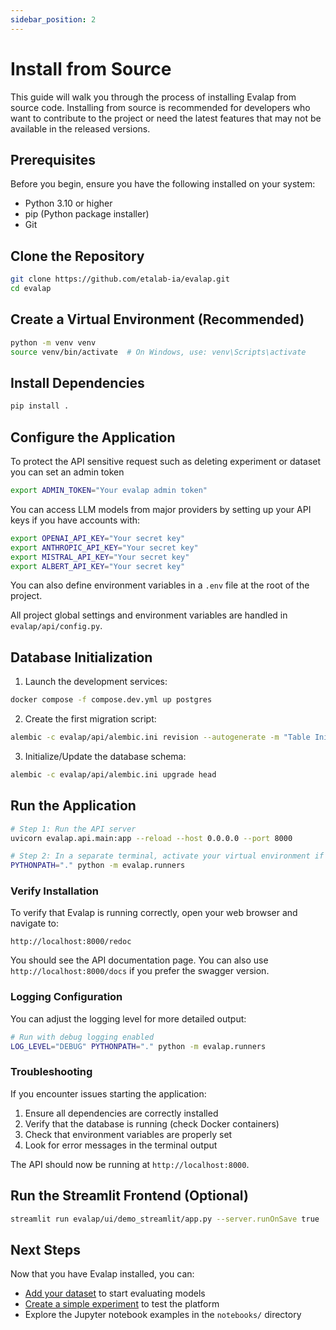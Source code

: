 ```yaml
---
sidebar_position: 2
---
```


# Install from Source

This guide will walk you through the process of installing Evalap from source code. Installing from source is recommended for developers who want to contribute to the project or need the latest features that may not be available in the released versions.

## Prerequisites

Before you begin, ensure you have the following installed on your system:

- Python 3.10 or higher
- pip (Python package installer)
- Git

## Clone the Repository

```bash
git clone https://github.com/etalab-ia/evalap.git
cd evalap
```

## Create a Virtual Environment (Recommended)

```bash
python -m venv venv
source venv/bin/activate  # On Windows, use: venv\Scripts\activate
```

## Install Dependencies

```bash
pip install .
```

## Configure the Application

To protect the API sensitive request such as deleting experiment or dataset you can set an admin token

```bash
export ADMIN_TOKEN="Your evalap admin token"
```

You can access LLM models from major providers by setting up your API keys if you have accounts with:

```bash
export OPENAI_API_KEY="Your secret key"
export ANTHROPIC_API_KEY="Your secret key"
export MISTRAL_API_KEY="Your secret key"
export ALBERT_API_KEY="Your secret key"
```

You can also define environment variables in a `.env` file at the root of the project.

All project global settings and environment variables are handled in `evalap/api/config.py`.

## Database Initialization

1. Launch the development services:

```bash
docker compose -f compose.dev.yml up postgres
```

2. Create the first migration script:

```bash
alembic -c evalap/api/alembic.ini revision --autogenerate -m "Table Initialization"
```

3. Initialize/Update the database schema:

```bash
alembic -c evalap/api/alembic.ini upgrade head
```


## Run the Application

```bash
# Step 1: Run the API server
uvicorn evalap.api.main:app --reload --host 0.0.0.0 --port 8000

# Step 2: In a separate terminal, activate your virtual environment if needed, then run the runner
PYTHONPATH="." python -m evalap.runners
```

### Verify Installation

To verify that Evalap is running correctly, open your web browser and navigate to:

```
http://localhost:8000/redoc
```

You should see the API documentation page. You can also use `http://localhost:8000/docs` if you prefer the swagger version.

### Logging Configuration

You can adjust the logging level for more detailed output:

```bash
# Run with debug logging enabled
LOG_LEVEL="DEBUG" PYTHONPATH="." python -m evalap.runners
```

### Troubleshooting

If you encounter issues starting the application:

1. Ensure all dependencies are correctly installed
2. Verify that the database is running (check Docker containers)
3. Check that environment variables are properly set
4. Look for error messages in the terminal output

The API should now be running at `http://localhost:8000`.

## Run the Streamlit Frontend (Optional)

```bash
streamlit run evalap/ui/demo_streamlit/app.py --server.runOnSave true
```


## Next Steps

Now that you have Evalap installed, you can:

- [Add your dataset](../user-guides/add-your-dataset.md) to start evaluating models
- [Create a simple experiment](../user-guides/create-a-simple-experiment.md) to test the platform
- Explore the Jupyter notebook examples in the `notebooks/` directory
